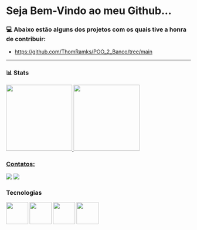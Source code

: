 # Seja Bem-Vindo ao meu Github...

### 💻 Abaixo estão alguns dos projetos com os quais tive a honra de contribuir:

* https://github.com/ThomRamks/POO_2_Banco/tree/main

-------------------------------------

### 📊 Stats

<div>
<a href="https://github.com/Arthur201">
<img height="180em" src="https://github-readme-stats.vercel.app/api/top-langs/?username=Arthur201&layout=compact&langs_count=7&theme=dracula"/>
<img height="180em" src="https://github-readme-stats.vercel.app/api?username=Arthur201&show_icons=true&theme=dracula&include_all_commits=true&count_private=true"/>
</div>
  
 ### Contatos:

<div>
<a href = "mailto:contato@arthurlaureanosilva2001"><img src="https://img.shields.io/badge/Gmail-D14836?style=for-the-badge&logo=gmail&logoColor=white" target="_blank"></a>
<a href="https://www.linkedin.com/in/arthur-laureano-399541178/" target="_blank"><img src="https://img.shields.io/badge/-LinkedIn-%230077B5?style=for-the-badge&logo=linkedin&logoColor=white" target="_blank"></a>   
</div>
  
### Tecnologias
  <img src="https://cdn.jsdelivr.net/gh/devicons/devicon/icons/java/java-plain.svg"  width="60" height="60" /> <img src="https://cdn.jsdelivr.net/gh/devicons/devicon/icons/csharp/csharp-plain.svg" width="60" height="60" /> <img src="https://cdn.jsdelivr.net/gh/devicons/devicon/icons/mysql/mysql-original.svg"  width="60" height="60"  /> <img src="https://cdn.jsdelivr.net/gh/devicons/devicon/icons/git/git-original.svg" width="60" height="60"/>
  


          
          
          
          
